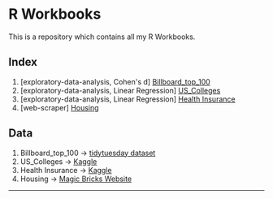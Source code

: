 # R Workbooks
This is a repository which contains all my R Workbooks.
## Index 
    
1. [exploratory-data-analysis, Cohen's d] [Billboard_top_100](https://github.com/tanmaychk/R-workbooks/tree/main/Billboard_top_100)
2. [exploratory-data-analysis, Linear Regression] [US_Colleges](https://github.com/tanmaychk/R-workbooks/tree/main/US%20Colleges)
3. [exploratory-data-analysis, Linear Regression] [Health Insurance](https://github.com/tanmaychk/R-workbooks/tree/main/Health_Insurance)
4. [web-scraper] [Housing](https://github.com/tanmaychk/R-workbooks/tree/main/web_scraper)

## Data 
    
1. Billboard_top_100 -> [tidytuesday dataset](https://github.com/rfordatascience/tidytuesday/tree/master/data/2021/2021-09-14)
2. US_Colleges -> [Kaggle](https://www.kaggle.com/datasets/yashgpt/us-college-data)
3. Health Insurance -> [Kaggle](https://www.kaggle.com/datasets/mirichoi0218/insurance)
4. Housing -> [Magic Bricks Website](https://www.magicbricks.com/flats-in-pune-for-sale-pppfs)
-------------------------

